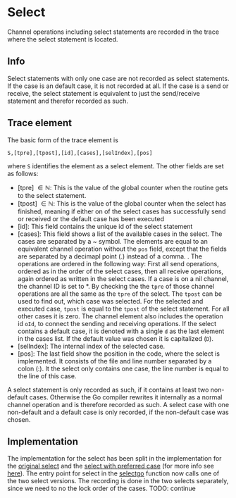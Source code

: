 # Select

Channel operations including select statements are recorded in the trace where the select statement is located.

## Info
Select statements with only one case are not recorded as select statements. If the case is an default case, it is not recorded at all. If the case is a send or receive, the select statement is equivalent to just the send/receive statement and therefor recorded as such.


## Trace element
The basic form of the trace element is
```
S,[tpre],[tpost],[id],[cases],[selIndex],[pos]
```
where `S` identifies the element as a select element.
The other fields are set as follows:
- [tpre] $\in \mathbb N$: This is the value of the global counter when the routine gets to the select statement.
- [tpost] $\in \mathbb N$: This is the value of the global counter when the select has finished, meaning if either on of the select cases has successfully send or received or the default case has been executed
- [id]: This field contains the unique id of the select statement
- [cases]: This field shows a list of the available cases in the select. The
cases are separated by a ~ symbol. The elements are equal to an equivalent
channel operation without the `pos` field, except that the fields are separated
by a decimapl point (.) instead of a comma. . The operations are ordered in the following way: First all send
operations, ordered as in the order of the select cases, then all receive operations,
again ordered as written in the select cases. If a case is on a nil channel, the channel ID is set to *.
By checking the the `tpre` of those channel operations are
all the same as the `tpre` of the select. The `tpost` can be used to find out,
which case was selected. For the selected and executed case, `tpost` is equal
to the `tpost` of the select statement. For all other cases it is zero. The channel
element also includes the operation id `oId`, to connect the sending and
receiving operations. If the
select contains a default case, it is denoted with a single `d` as the last
element in the cases list. If the default value was chosen it is capitalized (`D`).
- [selIndex]: The internal index of the selected case.
- [pos]: The last field show the position in the code, where the select is implemented. It consists of the file and line number separated by a colon (:). It the select only contains one case, the line number is
equal to the line of this case.

A select statement is only recorded as such, if it contains at least two non-default cases. Otherwise the Go compiler rewrites it
internally as a normal channel operation and is therefore recorded as such. A select case with one non-default and a default case is
only recorded, if the non-default case was chosen.

## Implementation
The implementation for the select has been split in the implementation for the [original select](../../go-patch/src/runtime/select.go#L629) and the [select with preferred case](../../go-patch/src/runtime/select.go#L151) (for more info see [here](../replay.md#select)). The entry point for select in the [selectgo](../../go-patch/src/runtime/select.go#L123) function now calls one of the two select versions. The recording is done in the two selects separately, since we need to no the lock order of the cases. TODO: continue